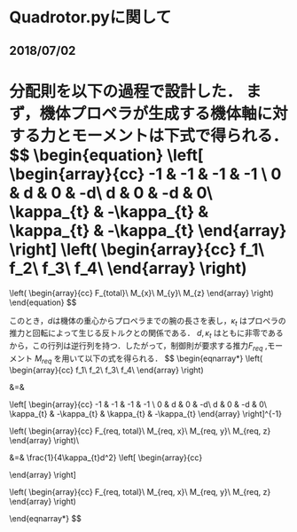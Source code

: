 # Quadrotor.pyに関して

## 2018/07/02
分配則を以下の過程で設計した．
まず，機体プロペラが生成する機体軸に対する力とモーメントは下式で得られる．
$$
\begin{equation}
\left[
\begin{array}{cc}
-1 & -1 & -1 & -1 \\
0 & d & 0 & -d\\
d & 0 & -d & 0\\
\kappa_{t} & -\kappa_{t} & \kappa_{t} & -\kappa_{t}
\end{array}
\right]
\left(
\begin{array}{cc}
f_1\\
f_2\\
f_3\\
f_4\\
\end{array}
\right)
=
\left(
  \begin{array}{cc}
  F_{total}\\
  M_{x}\\
  M_{y}\\
  M_{z}
  \end{array}
\right)
\end{equation}
$$

このとき，$d$は機体の重心からプロペラまでの腕の長さを表し，$\kappa_{t}$ はプロペラの推力と回転によって生じる反トルクとの関係である．
$d, \kappa_{t}$ はともに非零であるから，この行列は逆行列を持つ．したがって，制御則が要求する推力$F_{req}$ ,モーメント $M_{req}$ を用いて以下の式を得られる．
$$
\begin{eqnarray*}
\left(
\begin{array}{cc}
f_1\\
f_2\\
f_3\\
f_4\\
\end{array}
\right)

&=&

\left[
\begin{array}{cc}
-1 & -1 & -1 & -1 \\
0 & d & 0 & -d\\
d & 0 & -d & 0\\
\kappa_{t} & -\kappa_{t} & \kappa_{t} & -\kappa_{t}
\end{array}
\right]^{-1}

\left(
  \begin{array}{cc}
  F_{req, total}\\
  M_{req, x}\\
  M_{req, y}\\
  M_{req, z}
  \end{array}
\right)\\

&=&
\frac{1}{4\kappa_{t}d^2}
\left[
\begin{array}{cc}

\end{array}
\right]

\left(
  \begin{array}{cc}
  F_{req, total}\\
  M_{req, x}\\
  M_{req, y}\\
  M_{req, z}
  \end{array}
\right)

\end{eqnarray*}
$$
